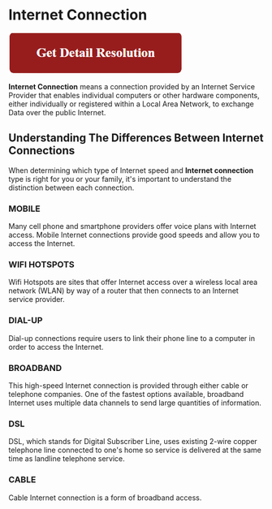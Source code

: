 # Internet Connection

[![Internet Connection](red.png)](https://github.com/techcultt/internet.connection)

**Internet Connection** means a connection provided by an Internet Service Provider that enables individual computers or other hardware components, either individually or registered within a Local Area Network, to exchange Data over the public Internet.

## Understanding The Differences Between Internet Connections

When determining which type of Internet speed and **Internet connection** type is right for you or your family, it's important to understand the distinction between each connection.

### MOBILE

Many cell phone and smartphone providers offer voice plans with Internet access. Mobile Internet connections provide good speeds and allow you to access the Internet.

### WIFI HOTSPOTS

Wifi Hotspots are sites that offer Internet access over a wireless local area network (WLAN) by way of a router that then connects to an Internet service provider. 

### DIAL-UP

Dial-up connections require users to link their phone line to a computer in order to access the Internet.

### BROADBAND

This high-speed Internet connection is provided through either cable or telephone companies. One of the fastest options available, broadband Internet uses multiple data channels to send large quantities of information.

### DSL

DSL, which stands for Digital Subscriber Line, uses existing 2-wire copper telephone line connected to one's home so service is delivered at the same time as landline telephone service.

### CABLE

Cable Internet connection is a form of broadband access.
